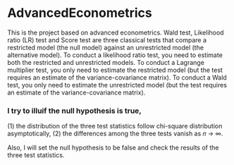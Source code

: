 # AdvancedEconometrics
This is the project based on advanced econometrics.
Wald test, Likelihood ratio (LR) test and Score test are three classical tests that compare a restricted model (the null model) against an unrestricted model (the alternative model). 
To conduct a likelihood ratio test, you need to estimate both the restricted and unrestricted models.
To conduct a Lagrange multiplier test, you only need to estimate the restricted model (but the test requires an estimate of the variance-covariance matrix).
To conduct a Wald test, you only need to estimate the unrestricted model (but the test requires an estimate of the variance-covariance matrix).

### I try to illuif the null hypothesis is true, 
(1) the distribution of the three test statistics follow chi-square distribution asymptotically, 
(2) the differences among the three tests vanish as 𝑛 → ∞. 

Also, I will set the null hypothesis to be false and check the results of the three test statistics.


